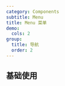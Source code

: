 ```yaml
---
category: Components
subtitle: Menu
title: Menu 菜单
demo:
  cols: 2
group:
  title: 导航
  order: 2
---
```


## 基础使用

<code src="./demos/basic.tsx">